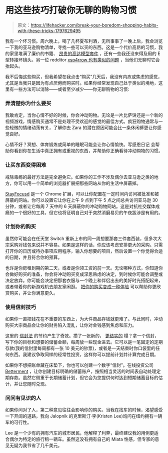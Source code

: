 # 用这些技巧打破你无聊的购物习惯

> 原文：<https://lifehacker.com/break-your-boredom-shopping-habits-with-these-tricks-1797629495>

我有一个坏习惯。周六晚上，喝了几杯夏布利酒，无所事事了一晚上后，我会浏览一下我的亚马逊购物清单，寻找一些可以买的东西。这是一个代价高昂的习惯，我的家里堆满了廉价的书籍、 [昂贵的高达模型套件](http://kotaku.com/someone-wants-to-pay-9-000-for-a-gundam-model-1466547288) ，还有一些我还没来得及用的 E 型转接环镜头。另一位 redditor [xsp4rrow 也有类似的问题](https://www.reddit.com/r/personalfinance/comments/6qoakm/i_buy_things_online_when_im_bored_and_i_honestly/) ，当他们无聊时它会抬起头。



我不后悔这些购买，但我希望在我点击“购买”几天后，我没有内疚或焦虑的感觉，尤其是当我只是因为有点厌倦而购买时。如果你经常发现自己处于类似的境地，这里有一些方法可以消除——或者至少减少——你无聊购物的习惯:

### 弄清楚你为什么要买

我敢肯定，当你心情不好的时候，你会冲动购物。无论是一片比萨饼还是一个新的视频游戏，情感购买通常不是处理不受欢迎的感觉的最佳方式。疯狂购物通常与一些轻微的情绪动荡有关，了解你去 Zara 的潜在原因可能会比一条休闲裤更让你感觉良好。

心情不好？冥想、体育锻炼或简单的睡眠可能会让你心情愉快。写感恩日记 会帮助你看到你在生活中真正拥有或重视的东西，并帮助你正确看待冲动购物的习惯。

### 让买东西变得困难

戒除毒瘾的最好方法是完全避免它。如果你的工作不涉及偶尔去亚马逊之类的地方，你可以用一个简单的浏览器扩展把那些网站从你的生活中屏蔽掉。

[StayFocusd](http://www.stayfocusd.com/) 是一个 Chrome 扩展，可以让你配置在一定时间内访问被批准和被屏蔽的网站。你可以设置它让你在上午 9 点到下午 5 点之间总共访问亚马逊 30 分钟，或者让它每周 7 天中的 6 天屏蔽你的冲动购物网站。这是对抗社交媒体成瘾的一个很好的工具，但它也将证明自己对于突然消磨易贝的午夜跋涉是有用的。

### 计划你的购买

虽然你可能会在任天堂 Switch 重新上市的同一周想要那套三件套西装，但多次大宗采购对钱包来说并不容易。如果是这样的话，你应该考虑安排更大的采购。只需打开你的日历或待办事项应用程序，输入你想要的项目，然后设置一个你觉得合适的日期，并且符合你的预算。

也许是你房租到期的第二天，或者是你领工资的前一天。无论哪种方式，你知道你会做好购买的准备，你会将冲动购买变成深思熟虑的决定，到时候你可能会调整或决定放弃。你可能会决定把那套衣服与一个晚上和伴侣出去的美好时光搭配起来，或者带着你的新游戏机去朋友家闲逛。 [把你的购买变成一种体验](http://lifehacker.com/how-to-buy-happiness-the-purchases-most-likely-to-brin-1681780686) 可以帮助你更欣赏购买，并让你满意更久。

### 使用信封技巧

如果你一直把钱花在不重要的东西上，为大件商品存钱就更难了。与此同时，冲动购买大宗商品会让你的财务陷入混乱，让你对金钱感到焦虑和压力。

这里的 [信封法](http://lifehacker.com/five-simple-budgeting-strategies-that-can-bring-real-re-1782510610#_ga=2.44175972.1371176885.1502110148-167189482.1495477587) 的节约产生了奇效。攒了一张新的， [更结实的](http://jezebel.com/ive-honestly-had-very-little-trouble-with-west-elms-peg-1792604561) 榻？拿一个信封，写下你的目标和想要的储蓄金额，每周放一些现金进去。它可以是一笔固定的定期存款(我的信封里每周都有一张 10 美元的钞票)，或者是一天结束时你口袋里的任何东西。我建议争取同样的经常性投资，这样你可以提前计划并计算完成日期。

如果你不想把账单藏在床垫下，你也可以创建一个数字“信封”。在线投资公司 [Betterment](http://lifehacker.com/betterment-now-lets-you-automatically-save-your-extra-c-1717937459) ，让你创建目标明确的储蓄账户，按照相当灵活的时间表自动处理定期存款。虽然它侧重于长期储蓄计划，但它会为您提供何时达到短期储蓄目标的估计，并让您随时兑现。

### 问问有见识的人

如果你问对了人，第二种意见往往会影响你的购买。当我在找车的时候，渴望感受一下开阔的道路，我向 Jalopnik 的克里斯汀·李(Kristen Lee)询问在纽约拥有一辆车的可行性。

Lee 是一个少有的拥有汽车的城市居民，他解释了利弊，最终建议我的用例更适合偶尔为特定的旅行租一辆车。虽然这没有拥有自己的 Miata 性感，但专家的意见无疑为我节省了几千美元。